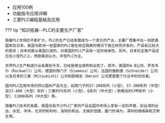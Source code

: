 
* 应用100例
* 功能指令应用详解
* 三菱PLC编程基础及应用


??? tip "知识拓展--PLC的主要生产厂家"

    随着PLC市场的不断扩大，PLC的生产已经发展成为一个庞大的产业，主要厂商集中在一些欧美国家及日本。美国与欧洲一些国家的PLC是在相互隔离的情况下独立研究开发的，产品有比较大的差异；日本则是从美国引进的，对美国的PLC产品有一定的继承性。另外，日本的主推产品定位在小型PLC上，而欧美则以大、中型PLC为主。

    世界PLC生产制造行业发展到今天，已经是相当成熟和出色了。其中，美国的A-B公司、罗克韦尔（Rockwell）公司，德国的西门子（Siemens）公司，法国的施耐德（Schneider）公司以及日本的三菱（Mitsubishi）公司和欧姆龙（Omron）公司更是整个行业中的佼佼者。

    国内PLC应用市场仍然以国外产品为主，如西门子的S7-200系列（小型）、S7-300系列（中型）及S7-400（大型）系列；三菱的FX系列（小型）、Q系列（中大型）；欧姆龙的CPM系列（小型）、C200H系列（中大型）等。

    随着PLC技术的发展，我国也有不少PLC厂家的产品在国内市场上享有一定的声誉，如台湾的台达、永宏、丰炜，北京的和利时，洛阳的易达，无锡的信捷，厦门的海为，深圳的德维森和艾默生等。